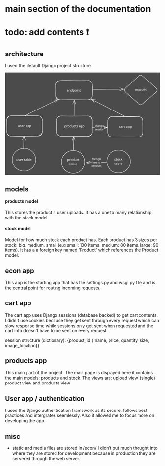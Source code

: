 # main section of the documentation

# todo: add contents ❗

## architecture

I used the default Django project structure 

![System Design](system%20design.svg)

## models

#### products model

This stores the product a user uploads. It has a one to many relationship with the stock model

#### stock model

Model for how much stock each product has. Each product has 3 sizes per stock: big, medium, small (e.g small: 100 items, medium: 80 items, large: 90 items). It has a a foreign key named 'Product' which references the Product model.


## econ app

This app is the starting app that has the settings.py and wsgi.py file and is the central point for routing incoming requests.

## cart app

The cart app uses Django sessions (database backed) to get cart contents. I didn't use cookies because they get sent through every request which can slow response time while sessions only get sent when requested and the cart info doesn't have to be sent on every request.

session structure (dictionary): {product_id { name, price, quantity, size, image_location}}

## products app

This main part of the project. The main page is displayed here it contains the main models: products and stock. The views are: upload view, (single) product view and products view   

## User app / authentication

I used the Django authentication framework as its secure, follows best practices and intergrates seemlessly. Also it allowed me to focus more on developing the app. 

## misc

- static and media files are stored in /econ/ I didn't put much thought into where they are stored for development because in production they are servered through the web server.

